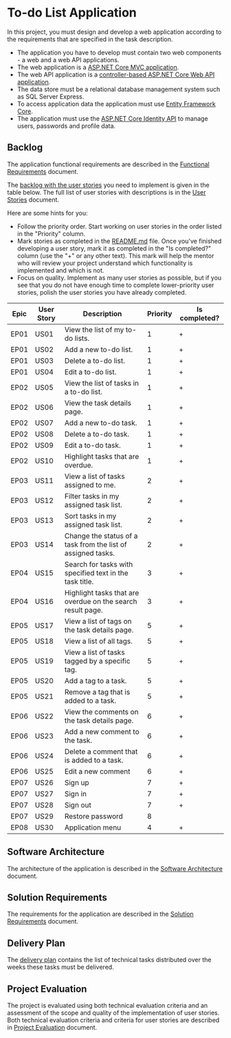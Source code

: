# To-do List Application

In this project, you must design and develop a web application according to the requirements that are specified in the task description.
  * The application you have to develop must contain two web components - a web and a web API applications.
  * The web application is a [ASP.NET Core MVC application](https://learn.microsoft.com/en-us/aspnet/core/mvc/overview).
  * The web API application is a [controller-based ASP.NET Core Web API application](https://learn.microsoft.com/en-us/aspnet/core/fundamentals/apis).
  * The data store must be a relational database management system such as SQL Server Express.
  * To access application data the application must use [Entity Framework Core](https://learn.microsoft.com/en-us/ef/core/).
  * The application must use the [ASP.NET Core Identity API](https://learn.microsoft.com/en-us/aspnet/core/security/authentication/identity) to manage users, passwords and profile data.


## Backlog

The application functional requirements are described in the [Functional Requirements](functional-requirements.md) document.

The [backlog with the user stories](https://en.wikipedia.org/wiki/Product_backlog) you need to implement is given in the table below. The full list of user stories with descriptions is in the [User Stories](user-stories.md) document.

Here are some hints for you:
* Follow the priority order. Start working on user stories in the order listed in the "Priority" column.
* Mark stories as completed in the [README.md](README.md) file. Once you've finished developing a user story, mark it as completed in the "Is completed?" column (use the "+" or any other text). This mark will help the mentor who will review your project understand which functionality is implemented and which is not.
* Focus on quality. Implement as many user stories as possible, but if you see that you do not have enough time to complete lower-priority user stories, polish the user stories you have already completed.

| Epic | User Story | Description                                                                     | Priority | Is completed? |
|------|------------|---------------------------------------------------------------------------------|----------|---------------|
| EP01 | US01       | View the list of my to-do lists.                                                | 1        |      +        |
| EP01 | US02       | Add a new to-do list.                                                           | 1        |      +        |
| EP01 | US03       | Delete a to-do list.                                                            | 1        |      +        |
| EP01 | US04       | Edit a to-do list.                                                              | 1        |      +        |
| EP02 | US05       | View the list of tasks in a to-do list.                                         | 1        |      +        |
| EP02 | US06       | View the task details page.                                                     | 1        |      +        |
| EP02 | US07       | Add a new to-do task.                                                           | 1        |      +        |
| EP02 | US08       | Delete a to-do task.                                                            | 1        |      +        |
| EP02 | US09       | Edit a to-do task.                                                              | 1        |      +        |
| EP02 | US10       | Highlight tasks that are overdue.                                               | 1        |      +        |
| EP03 | US11       | View a list of tasks assigned to me.                                            | 2        |      +        |
| EP03 | US12       | Filter tasks in my assigned task list.                                          | 2        |      +        |
| EP03 | US13       | Sort tasks in my assigned task list.                                            | 2        |      +        |
| EP03 | US14       | Change the status of a task from the list of assigned tasks.                    | 2        |      +        |
| EP04 | US15       | Search for tasks with specified text in the task title.                         | 3        |      +        |
| EP04 | US16       | Highlight tasks that are overdue on the search result page.                     | 3        |      +        |
| EP05 | US17       | View a list of tags on the task details page.                                   | 5        |      +        |
| EP05 | US18       | View a list of all tags.                                                        | 5        |      +        |
| EP05 | US19       | View a list of tasks tagged by a specific tag.                                  | 5        |      +        |
| EP05 | US20       | Add a tag to a task.                                                            | 5        |      +        |
| EP05 | US21       | Remove a tag that is added to a task.                                           | 5        |      +        |
| EP06 | US22       | View the comments on the task details page.                                     | 6        |      +        |
| EP06 | US23       | Add a new comment to the task.                                                  | 6        |      +        |
| EP06 | US24       | Delete a comment that is added to a task.                                       | 6        |      +        |
| EP06 | US25       | Edit a new comment                                                              | 6        |      +        |
| EP07 | US26       | Sign up                                                                         | 7        |      +        |
| EP07 | US27       | Sign in                                                                         | 7        |      +        |
| EP07 | US28       | Sign out                                                                        | 7        |      +        |
| EP07 | US29       | Restore password                                                                | 8        |               |
| EP08 | US30       | Application menu                                                                | 4        |      +        |


## Software Architecture

The architecture of the application is described in the [Software Architecture](software-architecture.md) document.


## Solution Requirements

The requirements for the application are described in the [Solution Requirements](solution-requirements.md) document.


## Delivery Plan

The [delivery plan](delivery-plan.md) contains the list of technical tasks distributed over the weeks these tasks must be delivered.


## Project Evaluation

The project is evaluated using both technical evaluation criteria and an assessment of the scope and quality of the implementation of user stories. Both technical evaluation criteria and criteria for user stories are described in [Project Evaluation](project-evaluation.md) document.
